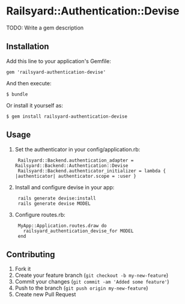 # Railsyard::Authentication::Devise

TODO: Write a gem description


## Installation

Add this line to your application's Gemfile:

    gem 'railsyard-authentication-devise'

And then execute:

    $ bundle

Or install it yourself as:

    $ gem install railsyard-authentication-devise


## Usage

1. Set the authenticator in your config/application.rb:

        Railsyard::Backend.authentication_adapter = Railsyard::Backend::Authentication::Devise
        Railsyard::Backend.authenticator_initializer = lambda { |authenticator| authenticator.scope = :user }

2. Install and configure devise in your app:

        rails generate devise:install
        rails generate devise MODEL

3. Configure routes.rb:

        MyApp::Application.routes.draw do
          railsyard_authentication_devise_for MODEL
        end


## Contributing

1. Fork it
2. Create your feature branch (`git checkout -b my-new-feature`)
3. Commit your changes (`git commit -am 'Added some feature'`)
4. Push to the branch (`git push origin my-new-feature`)
5. Create new Pull Request
